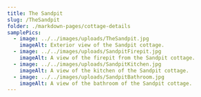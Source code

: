 ```yaml
---
title: The Sandpit
slug: /TheSandpit
folder: ./markdown-pages/cottage-details
samplePics:
  - image: ../../images/uploads/TheSandpit.jpg
    imageAlt: Exterior view of the Sandpit cottage.
  - image: ../../images/uploads/SandpitFirepit.jpg
    imageAlt: A view of the firepit from the Sandpit cottage.
  - image: ../../images/uploads/SandpitKitchen.jpg
    imageAlt: A view of the kitchen of the Sandpit cottage.
  - image: ../../images/uploads/SandpitBathroom.jpg
    imageAlt: A view of the bathroom of the Sandpit cottage.
---
```

